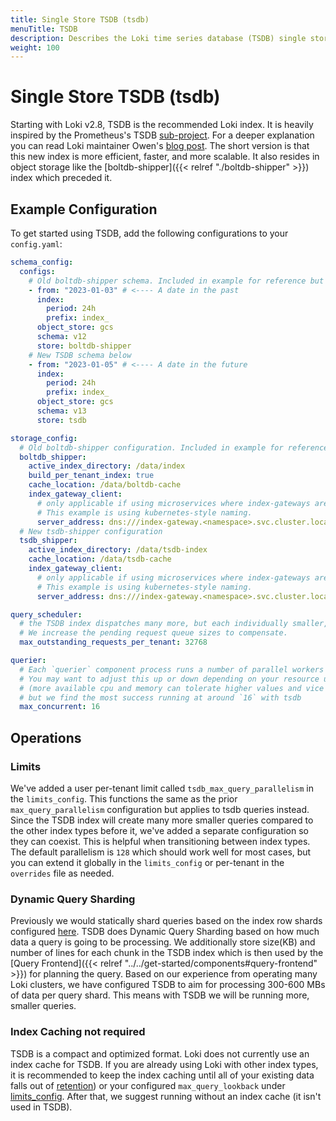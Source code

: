 ```yaml
---
title: Single Store TSDB (tsdb)
menuTitle: TSDB
description: Describes the Loki time series database (TSDB) single store.
weight: 100
---
```

# Single Store TSDB (tsdb)

Starting with Loki v2.8, TSDB is the recommended Loki index. It is heavily inspired by the Prometheus's TSDB [sub-project](https://github.com/prometheus/prometheus/tree/main/tsdb). For a deeper explanation you can read Loki maintainer Owen's [blog post](https://lokidex.com/posts/tsdb/). The short version is that this new index is more efficient, faster, and more scalable. It also resides in object storage like the [boltdb-shipper]({{< relref "./boltdb-shipper" >}}) index which preceded it.

## Example Configuration

To get started using TSDB, add the following configurations to your `config.yaml`:

```yaml
schema_config:
  configs:
    # Old boltdb-shipper schema. Included in example for reference but does not need changing.
    - from: "2023-01-03" # <---- A date in the past
      index:
        period: 24h
        prefix: index_
      object_store: gcs
      schema: v12
      store: boltdb-shipper
    # New TSDB schema below
    - from: "2023-01-05" # <---- A date in the future
      index:
        period: 24h
        prefix: index_
      object_store: gcs
      schema: v13
      store: tsdb

storage_config:
  # Old boltdb-shipper configuration. Included in example for reference but does not need changing.
  boltdb_shipper:
    active_index_directory: /data/index
    build_per_tenant_index: true
    cache_location: /data/boltdb-cache
    index_gateway_client:
      # only applicable if using microservices where index-gateways are independently deployed.
      # This example is using kubernetes-style naming.
      server_address: dns:///index-gateway.<namespace>.svc.cluster.local:9095
  # New tsdb-shipper configuration
  tsdb_shipper:
    active_index_directory: /data/tsdb-index
    cache_location: /data/tsdb-cache
    index_gateway_client:
      # only applicable if using microservices where index-gateways are independently deployed.
      # This example is using kubernetes-style naming.
      server_address: dns:///index-gateway.<namespace>.svc.cluster.local:9095

query_scheduler:
  # the TSDB index dispatches many more, but each individually smaller, requests. 
  # We increase the pending request queue sizes to compensate.
  max_outstanding_requests_per_tenant: 32768

querier:
  # Each `querier` component process runs a number of parallel workers to process queries simultaneously.
  # You may want to adjust this up or down depending on your resource usage
  # (more available cpu and memory can tolerate higher values and vice versa),
  # but we find the most success running at around `16` with tsdb
  max_concurrent: 16

```

## Operations

### Limits

We've added a user per-tenant limit called `tsdb_max_query_parallelism` in the `limits_config`. This functions the same as the prior `max_query_parallelism` configuration but applies to tsdb queries instead. Since the TSDB index will create many more smaller queries compared to the other index types before it, we've added a separate configuration so they can coexist. This is helpful when transitioning between index types. The default parallelism is `128` which should work well for most cases, but you can extend it globally in the `limits_config` or per-tenant in the `overrides` file as needed.

### Dynamic Query Sharding

Previously we would statically shard queries based on the index row shards configured [here](https://grafana.com/docs/loki/<LOKI_VERSION>/configure/#period_config).
TSDB does Dynamic Query Sharding based on how much data a query is going to be processing.
We additionally store size(KB) and number of lines for each chunk in the TSDB index which is then used by the [Query Frontend]({{< relref "../../get-started/components#query-frontend" >}}) for planning the query.
Based on our experience from operating many Loki clusters, we have configured TSDB to aim for processing 300-600 MBs of data per query shard.
This means with TSDB we will be running more, smaller queries.

### Index Caching not required

TSDB is a compact and optimized format. Loki does not currently use an index cache for TSDB. If you are already using Loki with other index types, it is recommended to keep the index caching until all of your existing data falls out of [retention](https://grafana.com/docs/loki/<LOKI_VERSION>/operations/storage/retention/)) or your configured `max_query_lookback` under [limits_config](https://grafana.com/docs/loki/<LOKI_VERSION>/configure/#limits_config). After that, we suggest running without an index cache (it isn't used in TSDB).
